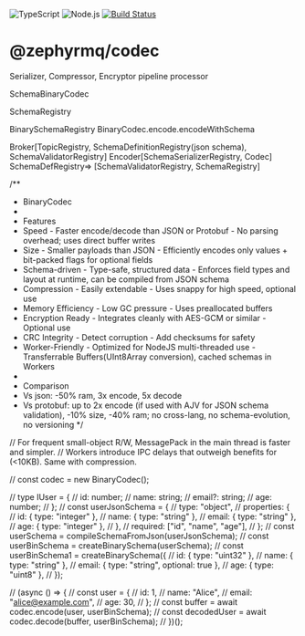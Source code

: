 ![TypeScript](https://shields.io/badge/TypeScript-3178C6?logo=TypeScript&logoColor=FFF&style=flat-square)
![Node.js](https://shields.io/badge/Node.js-417e38?logo=nodedotjs&logoColor=FFF&style=flat-square)
[![Build Status](https://github.com/blcknrd/mbroker/workflows/Code%20quality%20checks/badge.svg)](https://github.com/blcknrd/mbroker/actions)

# @zephyrmq/codec

Serializer, Compressor, Encryptor pipeline processor

SchemaBinaryCodec



SchemaRegistry

BinarySchemaRegistry
BinaryCodec.encode.encodeWithSchema

Broker[TopicRegistry, SchemaDefinitionRegistry(json schema), SchemaValidatorRegistry]
Encoder[SchemaSerializerRegistry, Codec]
SchemaDefRegistry=> [SchemaValidatorRegistry, SchemaRegistry]

/**
 * BinaryCodec
 *
 * Features
 * Speed - Faster encode/decode than JSON or Protobuf - No parsing overhead; uses direct buffer writes
 * Size - Smaller payloads than JSON - Efficiently encodes only values + bit-packed flags for optional fields
 * Schema-driven - Type-safe, structured data - Enforces field types and layout at runtime, can be compiled from JSON schema
 * Compression - Easily extendable - Uses snappy for high speed, optional use
 * Memory Efficiency - Low GC pressure - Uses preallocated buffers
 * Encryption Ready - Integrates cleanly with AES-GCM or similar - Optional use
 * CRC Integrity - Detect corruption - Add checksums for safety
 * Worker-Friendly - Optimized for NodeJS multi-threaded use - Transferrable Buffers(UInt8Array conversion), cached schemas in Workers
 *
 * Comparison
 * Vs json: -50% ram, 3x encode, 5x decode
 * Vs protobuf: up to 2x encode (if used with AJV for JSON schema validation), -10% size, -40% ram; no cross-lang, no schema-evolution, no versioning
 */

// For frequent small-object R/W, MessagePack in the main thread is faster and simpler.
// Workers introduce IPC delays that outweigh benefits for (<10KB). Same with compression.



// const codec = new BinaryCodec();

// type IUser = {
//   id: number;
//   name: string;
//   email?: string;
//   age: number;
// };
// const userJsonSchema = {
//   type: "object",
//   properties: {
//     id: { type: "integer" },
//     name: { type: "string" },
//     email: { type: "string" },
//     age: { type: "integer" },
//   },
//   required: ["id", "name", "age"],
// };
// const userSchema = compileSchemaFromJson<IUser>(userJsonSchema);
// const userBinSchema = createBinarySchema(userSchema);
// const userBinSchema1 = createBinarySchema<IUser>({
//   id: { type: "uint32" },
//   name: { type: "string" },
//   email: { type: "string", optional: true },
//   age: { type: "uint8" },
// });

// (async () => {
//   const user = {
//     id: 1,
//     name: "Alice",
//     email: "alice@example.com",
//     age: 30,
//   };
//   const buffer = await codec.encode(user, userBinSchema);
//   const decodedUser = await codec.decode(buffer, userBinSchema);
// })();